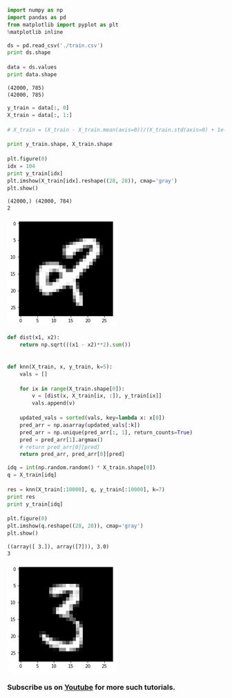 

```python
import numpy as np
import pandas as pd
from matplotlib import pyplot as plt
%matplotlib inline
```


```python
ds = pd.read_csv('./train.csv')
print ds.shape

data = ds.values
print data.shape
```

    (42000, 785)
    (42000, 785)
    


```python
y_train = data[:, 0]
X_train = data[:, 1:]

# X_train = (X_train - X_train.mean(axis=0))/(X_train.std(axis=0) + 1e-03)

print y_train.shape, X_train.shape

plt.figure(0)
idx = 104
print y_train[idx]
plt.imshow(X_train[idx].reshape((28, 28)), cmap='gray')
plt.show()
```

    (42000,) (42000, 784)
    2
    


![png](output_2_1.png)



```python
def dist(x1, x2):
    return np.sqrt(((x1 - x2)**2).sum())


def knn(X_train, x, y_train, k=5):
    vals = []
    
    for ix in range(X_train.shape[0]):
        v = [dist(x, X_train[ix, :]), y_train[ix]]
        vals.append(v)
    
    updated_vals = sorted(vals, key=lambda x: x[0])
    pred_arr = np.asarray(updated_vals[:k])
    pred_arr = np.unique(pred_arr[:, 1], return_counts=True)
    pred = pred_arr[1].argmax()
    # return pred_arr[0][pred]
    return pred_arr, pred_arr[0][pred]
```


```python
idq = int(np.random.random() * X_train.shape[0])
q = X_train[idq]

res = knn(X_train[:10000], q, y_train[:10000], k=7)
print res
print y_train[idq]

plt.figure(0)
plt.imshow(q.reshape((28, 28)), cmap='gray')
plt.show()
```

    ((array([ 3.]), array([7])), 3.0)
    3
    


![png](output_4_1.png)


### Subscribe us on [Youtube](http://cb.lk/yt) for more such tutorials.
